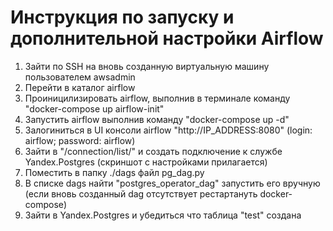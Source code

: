 # Инструкция по запуску и дополнительной настройки Airflow

1) Зайти по SSH на вновь созданную виртуальную машину пользователем awsadmin
2) Перейти в каталог airflow
3) Проиницилизировать airflow, выполнив в терминале команду "docker-compose up airflow-init"
4) Запустить airflow выполнив команду "docker-compose up -d"
5) Залогиниться в UI консоли airflow "http://IP_ADDRESS:8080" (login: airflow; password: airflow)
6) Зайти в  "/connection/list/" и создать подключение к службе Yandex.Postgres (скриншот с настройками прилагается)
7) Поместить в папку ./dags файл pg_dag.py 
8) В списке dags найти "postgres_operator_dag" запустить его вручную (если вновь созданный dag отсутствует рестартануть docker-compose)
9) Зайти в Yandex.Postgres и убедиться что таблица "test" создана 